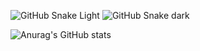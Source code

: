 ![GitHub Snake Light](github-snake.svg#gh-light-mode-only)
![GitHub Snake dark](github-snake-dark.svg#gh-dark-mode-only)


![Anurag's GitHub stats](https://github-readme-stats.vercel.app/api?username=anuraghazra&show_icons=true&theme=radical)
